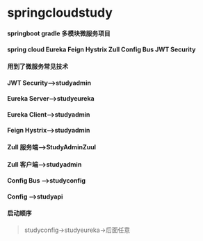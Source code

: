# springcloudstudy
#### springboot gradle 多模块微服务项目
#### spring cloud Eureka Feign Hystrix Zull Config Bus JWT Security
#### 用到了微服务常见技术
#### JWT Security-->studyadmin
####  Eureka Server-->studyeureka
####  Eureka Client-->studyadmin
####  Feign  Hystrix-->studyadmin
####  Zull 服务端-->StudyAdminZuul
####  Zull 客户端-->studyadmin
####  Config  Bus  -->studyconfig
####  Config    -->studyapi

#### 启动顺序
>studyconfig->studyeureka->后面任意




